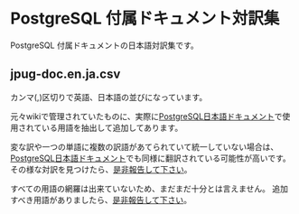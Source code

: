 # PostgreSQL 付属ドキュメント対訳集

PostgreSQL 付属ドキュメントの日本語対訳集です。

## jpug-doc.en.ja.csv

カンマ(,)区切りで英語、日本語の並びになっています。

元々wikiで管理されていたものに、実際に[PostgreSQL日本語ドキュメント](https://github.com/pgsql-jp/jpug-doc)で使用されている用語を抽出して追加してあります。

変な訳や一つの単語に複数の訳語があてられていて統一していない場合は、[PostgreSQL日本語ドキュメント](https://github.com/pgsql-jp/jpug-doc)でも同様に翻訳されている可能性が高いです。
その様な対訳を見つけたら、[是非報告して下さい](https://github.com/pgsql-jp/taiyaku/issues/new)。

すべての用語の網羅は出来ていないため、まだまだ十分とは言えません。
追加すべき用語がありましたら、[是非報告して下さい](https://github.com/pgsql-jp/taiyaku/issues/new)。
